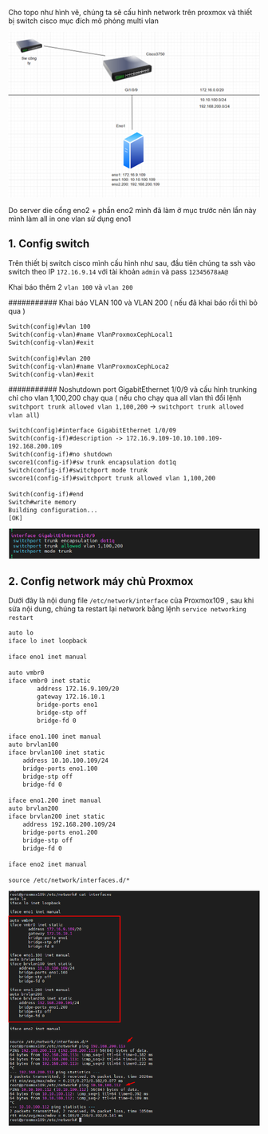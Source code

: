 Cho topo như hình vẽ, chúng ta sẽ cấu hình network trên proxmox và thiết bị switch cisco mục đích mô phỏng multi vlan
  
  <img src="proxmoximages/Screenshot_163.png">

Do server die cổng eno2 + phần eno2 mình đã làm ở mục trước nên lần này mình làm all in one vlan sử dụng eno1

## 1. Config switch

Trên thiết bị switch cisco mình cấu hình như sau, đầu tiên chúng ta ssh vào switch theo IP ``172.16.9.14`` với tài khoản ``admin`` và pass ``12345678aA@``

Khai báo thêm 2 ``vlan 100`` và ``vlan 200`` 

########### Khai báo VLAN 100 và VLAN 200 ( nếu đã khai báo rồi thì bỏ qua )

    Switch(config)#vlan 100
    Switch(config-vlan)#name VlanProxmoxCephLocal1
    Switch(config-vlan)#exit

    Switch(config)#vlan 200
    Switch(config-vlan)#name VlanProxmoxCephLoca2
    Switch(config-vlan)#exit

###########  Noshutdown port GigabitEthernet 1/0/9 và cấu hình trunking chỉ cho vlan 1,100,200 chạy qua ( nếu cho chạy qua all vlan thì đổi lệnh ``switchport trunk allowed vlan 1,100,200`` -> ``switchport trunk allowed vlan all``)

    Switch(config)#interface GigabitEthernet 1/0/09
    Switch(config-if)#description -> 172.16.9.109-10.10.100.109-192.168.200.109
    Switch(config-if)#no shutdown 
    swcore1(config-if)#sw trunk encapsulation dot1q
    Switch(config-if)#switchport mode trunk
    swcore1(config-if)#switchport trunk allowed vlan 1,100,200

    Switch(config-if)#end
    Switch#write memory 
    Building configuration...
    [OK]

  <img src="proxmoximages/Screenshot_164.png">

## 2. Config network máy chủ Proxmox

Dưới đây là nội dung file ``/etc/network/interface`` của Proxmox109 , sau khi sửa nội dung, chúng ta restart lại network bằng lệnh ``service networking restart``

    auto lo
    iface lo inet loopback

    iface eno1 inet manual

    auto vmbr0
    iface vmbr0 inet static
            address 172.16.9.109/20
            gateway 172.16.10.1
            bridge-ports eno1
            bridge-stp off
            bridge-fd 0

    iface eno1.100 inet manual
    auto brvlan100
    iface brvlan100 inet static
        address 10.10.100.109/24
        bridge-ports eno1.100
        bridge-stp off
        bridge-fd 0

    iface eno1.200 inet manual
    auto brvlan200
    iface brvlan200 inet static
        address 192.168.200.109/24
        bridge-ports eno1.200
        bridge-stp off
        bridge-fd 0

    iface eno2 inet manual

    source /etc/network/interfaces.d/*

  <img src="proxmoximages/Screenshot_165.png">
